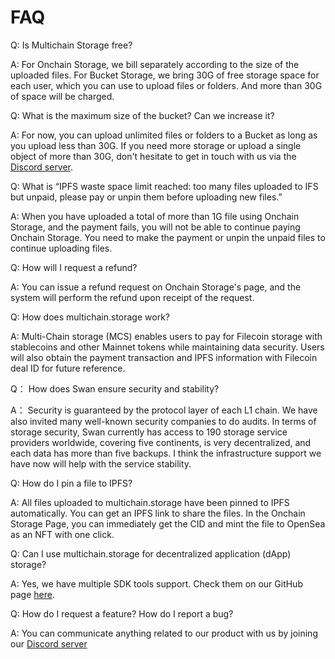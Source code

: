 # FAQ

Q: Is Multichain Storage free?

A: For Onchain Storage, we bill separately according to the size of the uploaded files. For Bucket Storage, we bring 30G of free storage space for each user, which you can use to upload files or folders. And more than 30G of space will be charged.

&#x20;

Q: What is the maximum size of the bucket? Can we increase it?

A: For now, you can upload unlimited files or folders to a Bucket as long as you upload less than 30G. If you need more storage or upload a single object of more than 30G, don't hesitate to get in touch with us via the [Discord server](https://discord.com/invite/KKGhy8ZqzK).

&#x20;

Q: What is “IPFS waste space limit reached: too many files uploaded to IFS but unpaid, please pay or unpin them before uploading new files.”

A: When you have uploaded a total of more than 1G file using Onchain Storage, and the payment fails, you will not be able to continue paying Onchain Storage. You need to make the payment or unpin the unpaid files to continue uploading files.

&#x20;

Q: How will I request a refund?

A: You can issue a refund request on Onchain Storage's page, and the system will perform the refund upon receipt of the request.

&#x20;

Q: How does multichain.storage work?

A: Multi-Chain storage (MCS) enables users to pay for Filecoin storage with stablecoins and other Mainnet tokens while maintaining data security. Users will also obtain the payment transaction and IPFS information with Filecoin deal ID for future reference.

&#x20;

Q： How does Swan ensure security and stability?

A： Security is guaranteed by the protocol layer of each L1 chain. We have also invited many well-known security companies to do audits. In terms of storage security, Swan currently has access to 190 storage service providers worldwide, covering five continents, is very decentralized, and each data has more than five backups. I think the infrastructure support we have now will help with the service stability.

&#x20;

Q: How do I pin a file to IPFS?

A: All files uploaded to multichain.storage have been pinned to IPFS automatically. You can get an IPFS link to share the files. In the Onchain Storage Page, you can immediately get the CID and mint the file to OpenSea as an NFT with one click.

&#x20;

Q: Can I use multichain.storage for decentralized application (dApp) storage?

A: Yes, we have multiple SDK tools support. Check them on our GitHub page [here](https://github.com/filswan).

&#x20;

Q: How do I request a feature? How do I report a bug?

A: You can communicate anything related to our product with us by joining our [Discord server](https://discord.com/invite/KKGhy8ZqzK)



